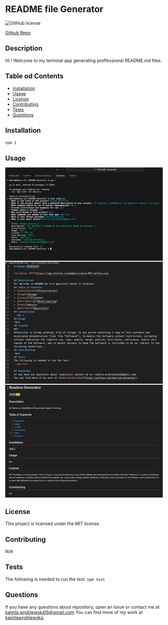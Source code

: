 # README file Generator

  ![GitHub license](https://img.shields.io/badge/license-MIT-blue.svg)

  [Github Repo](https://github.com/kamilawroblewska/README-Generator)
## Description
Hi ! Welcome to my terminal app generating proffessional README.md files.
## Table od Contents
* [Installation](#installation)
* [Usage](#usage)
* [License](#license)
* [Contributing](#contributing)
* [Tests](#tests)
* [Questions](#questions)
## Installation
` npm i `
## Usage
![Screenshot1](./images/Screenshot1.png)
![Screenshot2](./images/Screenshot2.png)
![Screenshot3](./images/Screenshot3.png)
## License
This project is licensed under the MIT license.
## Contributing
N/A
## Tests
The following is needed to run the test: ` npm test `
## Questions
If you have any questions about repository, open an issue or contact me at: kamila.wroblewska15@gmail.com
You can find more of my work at [kamilawroblewska](https://github.com/kamilawroblewska/).

